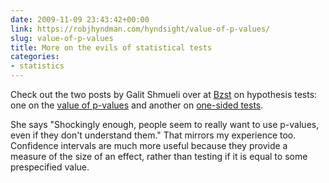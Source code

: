 ```yaml
---
date: 2009-11-09 23:43:42+00:00
link: https://robjhyndman.com/hyndsight/value-of-p-values/
slug: value-of-p-values
title: More on the evils of statistical tests
categories:
- statistics
---
```


Check out the two posts by Galit Shmueli over at [Bzst](http://www.bzst.com/) on hypothesis tests: one on the [value of p-values](http://www.bzst.com/2009/11/value-of-p-values-science-magazine-asks.html) and another on [one-sided tests](http://www.bzst.com/2009/10/testing-directional-hypotheses-p-values.html).

She says "Shockingly enough, people seem to really want to use p-values, even if they don't understand them." That mirrors my experience too.  Confidence intervals are much more useful because they provide a measure of the size of an effect, rather than testing if it is equal to some prespecified value.
